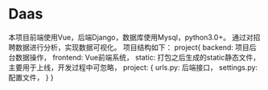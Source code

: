 Daas
====
本项目前端使用Vue，后端Django，数据库使用Mysql，python3.0+。
通过对招聘数据进行分析，实现数据可视化。
项目结构如下：
    project{
        backend: 项目后台数据操作，
        frontend: Vue前端系统，
        static: 打包之后生成的static静态文件，主要用于上线，开发过程中可忽略，
        project: {
            urls.py: 后端接口，
            settings.py: 配置文件，
        }
    }



